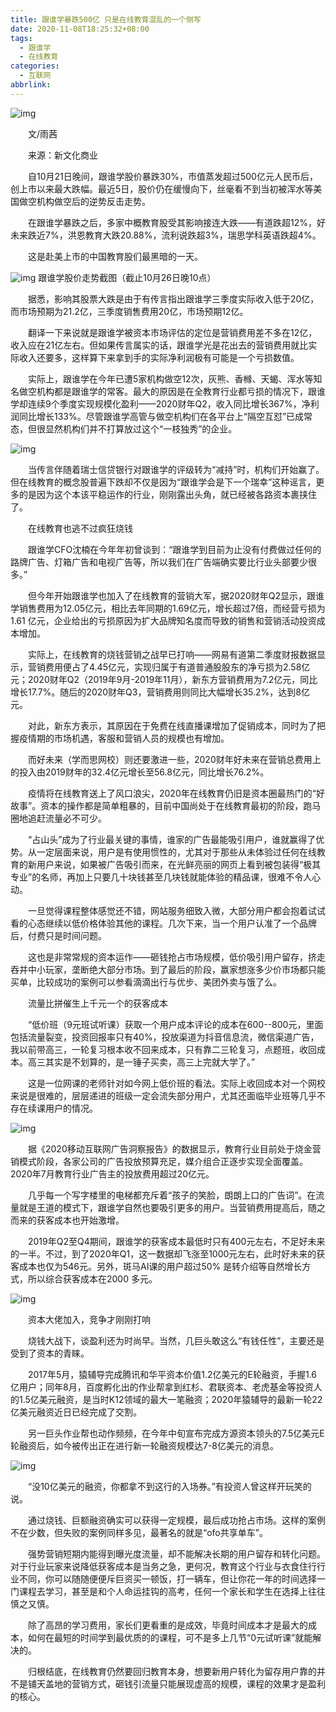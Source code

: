 ```yaml
---
title: 跟谁学暴跌500亿 只是在线教育混乱的一个侧写
date: 2020-11-08T18:25:32+08:00
tags:
  - 跟谁学
  - 在线教育
categories:
  - 互联网
abbrlink:
---
```


![img](https://cdn.jsdelivr.net/gh/yakeing/Documentation@main/Hexo/images/4683-kcaeqzx2982288.jpg)

　　文/雨茜

　　来源：新文化商业

　　自10月21日晚间，跟谁学股价暴跌30%，市值蒸发超过500亿元人民币后，创上市以来最大跌幅。最近5日，股价仍在缓慢向下，丝毫看不到当初被浑水等美国做空机构做空后的逆势反击走势。

　　在跟谁学暴跌之后，多家中概教育股受其影响接连大跌——有道跌超12%，好未来跌近7%，洪恩教育大跌20.88%，流利说跌超3%，瑞思学科英语跌超4%。

　　这是赴美上市的中国教育股们最黑暗的一天。

![img](https://cdn.jsdelivr.net/gh/yakeing/Documentation@main/Hexo/images/75ad-kcaeqzx2983571.jpg)
跟谁学股价走势截图（截止10月26日晚10点）

　　据悉，影响其股票大跌是由于有传言指出跟谁学三季度实际收入低于20亿，而市场预期为21.2亿，三季度销售费用20亿，市场预期12亿。

　　翻译一下来说就是跟谁学被资本市场评估的定位是营销费用差不多在12亿，收入应在21亿左右。但如果传言属实的话，跟谁学光是花出去的营销费用就比实际收入还要多，这样算下来拿到手的实际净利润极有可能是一个亏损数值。

　　实际上，跟谁学在今年已遭5家机构做空12次，灰熊、香橼、天蝎、浑水等知名做空机构都是跟谁学的常客。最大的原因是在全教育行业都亏损的情况下，跟谁学却连续9个季度实现规模化盈利——2020财年Q2，收入同比增长367%，净利润同比增长133%。尽管跟谁学高管与做空机构们在各平台上“隔空互怼”已成常态，但很显然机构们并不打算放过这个“一枝独秀”的企业。

![img](https://cdn.jsdelivr.net/gh/yakeing/Documentation@main/Hexo/images/03e2-kcaeqzx2988060.jpg)

　　当传言伴随着瑞士信贷银行对跟谁学的评级转为“减持”时，机构们开始赢了。但在线教育的概念股普遍下跌却不仅是因为“跟谁学会是下一个瑞幸”这种谣言，更多的是因为这个本该平稳运作的行业，刚刚露出头角，就已经被各路资本裹挟住了。

　　在线教育也逃不过疯狂烧钱

　　跟谁学CFO沈楠在今年年初曾谈到：“跟谁学到目前为止没有付费做过任何的路牌广告、灯箱广告和电视广告等，所以我们在广告端确实要比行业头部要少很多。”

　　但今年开始跟谁学也加入了在线教育的营销大军，据2020财年Q2显示，跟谁学销售费用为12.05亿元，相比去年同期的1.69亿元，增长超过7倍，而经营亏损为1.61 亿元，企业给出的亏损原因为扩大品牌知名度而导致的销售和营销活动投资成本增加。

　　实际上，在线教育的烧钱营销之战早已打响——网易有道第二季度财报数据显示，营销费用便占了4.45亿元，实现归属于有道普通股股东的净亏损为2.58亿元；2020财年Q2（2019年9月-2019年11月），新东方营销费用为7.2亿元，同比增长17.7%。随后的2020财年Q3，营销费用则同比大幅增长35.2%，达到8亿元。

　　对此，新东方表示，其原因在于免费在线直播课增加了促销成本，同时为了把握疫情期的市场机遇，客服和营销人员的规模也有增加。

　　而好未来（学而思网校）则还要激进一些，2020财年好未来在营销总费用上的投入由2019财年的32.4亿元增长至56.8亿元，同比增长76.2%。

　　疫情将在线教育送上了风口浪尖，2020年在线教育仍旧是资本圈最热门的“好故事”。资本的操作都是简单粗暴的，目前中国尚处于在线教育最初的阶段，跑马圈地追赶流量必不可少。

　　“占山头”成为了行业最关键的事情，谁家的广告最能吸引用户，谁就赢得了优势。从一定层面来说，用户是有使用惯性的，尤其对于那些从未体验过任何在线教育的新用户来说，如果被广告吸引而来，在光鲜亮丽的网页上看到被包装得“极其专业”的名师，再加上只要几十块钱甚至几块钱就能体验的精品课，很难不令人心动。

　　一旦觉得课程整体感觉还不错，网站服务细致入微，大部分用户都会抱着试试看的心态继续以低价格体验其他的课程。几次下来，当一个用户认准了一个品牌后，付费只是时间问题。

　　这也是非常常规的资本运作——砸钱抢占市场规模，低价吸引用户留存，挤走吞并中小玩家，垄断绝大部分市场。到了最后的阶段，赢家想涨多少价市场都只能买单，比较成功的案例可以参看滴滴出行与优步、美团外卖与饿了么。

　　流量比拼催生上千元一个的获客成本

　　“低价班（9元班试听课）获取一个用户成本评论的成本在600--800元，里面包括流量裂变，投资回报率只有40%，投放渠道为抖音信息流，微信渠道广告，我以前带高三，一轮复习根本收不回来成本，只有靠二三轮复习，点题班，收回成本。高三其实是不划算的，是一锤子买卖，高三上完就大学了。”

　　这是一位网课的老师针对如今网上低价班的看法。实际上收回成本对一个网校来说是很难的，层层递进的班级一定会流失部分用户，尤其还面临毕业班等几乎不存在续课用户的情况。

![img](https://cdn.jsdelivr.net/gh/yakeing/Documentation@main/Hexo/images/fb57-kcaeqzx2983833.jpg)

　　据《2020移动互联网广告洞察报告》的数据显示，教育行业目前处于烧金营销模式阶段，各家公司的广告投放预算充足，媒介组合正逐步实现全面覆盖。2020年7月教育行业广告主的投放费用超过20亿元。

　　几乎每一个写字楼里的电梯都充斥着“孩子的笑脸，朗朗上口的广告词”。在流量就是王道的模式下，跟谁学自然也要吸引更多的用户。当营销费用提高后，随之而来的获客成本也开始激增。

　　2019年Q2至Q4期间，跟谁学的获客成本最低时只有400元左右，不足好未来的一半。不过，到了2020年Q1，这一数据却飞涨至1000元左右，此时好未来的获客成本也仅为546元。另外，斑马AI课的用户超过50% 是转介绍等自然增长方式，所以综合获客成本在2000 多元。

![img](https://cdn.jsdelivr.net/gh/yakeing/Documentation@main/Hexo/images/4b35-kcaeqzx2983933.jpg)

　　资本大佬加入，竞争才刚刚打响

　　烧钱大战下，谈盈利还为时尚早。当然，几巨头敢这么“有钱任性”，主要还是受到了资本的青睐。

　　2017年5月，猿辅导完成腾讯和华平资本价值1.2亿美元的E轮融资，手握1.6亿用户；同年8月，百度孵化出的作业帮拿到红杉、君联资本、老虎基金等投资人的1.5亿美元融资，是当时K12领域的最大一笔融资；2020年猿辅导的最新一轮22亿美元融资近日已经完成了交割。

　　另一巨头作业帮也动作频频，在今年中旬宣布完成方源资本领头的7.5亿美元E轮融资后，如今被传出正在进行新一轮融资规模达7-8亿美元的消息。

![img](https://cdn.jsdelivr.net/gh/yakeing/Documentation@main/Hexo/images/7a29-kcaeqzx2983967.jpg)

　　“没10亿美元的融资，你都拿不到这行的入场券。”有投资人曾这样开玩笑的说。

　　通过烧钱、巨额融资确实可以获得一定规模，最后成功抢占市场。这样的案例不在少数，但失败的案例同样多见，最著名的就是“ofo共享单车”。

　　强势营销短期内能得到曝光度流量，却不能解决长期的用户留存和转化问题。对于行业玩家来说降低获客成本是当务之急，更何况，教育这个行业与衣食住行行业不同，你可以随随便便斥巨资买一顿饭，打一辆车，但让你花一年的时间选择一门课程去学习，甚至是和个人命运挂钩的高考，任何一个家长和学生在选择上往往慎之又慎。

　　除了高昂的学习费用，家长们更看重的是成效，毕竟时间成本才是最大的成本，如何在最短的时间学到最优质的的课程，可不是多上几节“0元试听课”就能解决的。

　　归根结底，在线教育仍然要回归教育本身，想要新用户转化为留存用户靠的并不是铺天盖地的营销方式，砸钱引流量只能展现虚高的规模，课程的效果才是盈利的核心。
